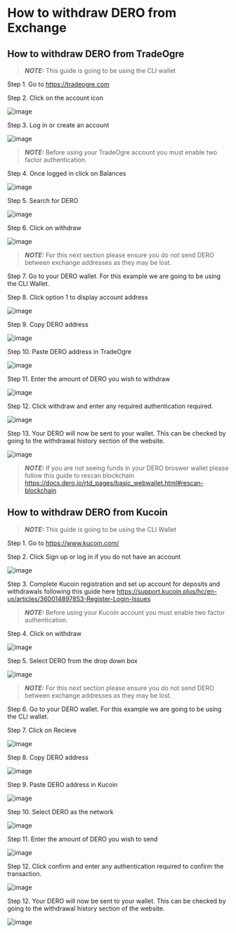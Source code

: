 How to withdraw DERO from Exchange
==================================

How to withdraw DERO from TradeOgre
-----------------------------------

> ***NOTE:*** This guide is going to be using the CLI wallet

Step 1. Go to https://tradeogre.com

Step 2. Click on the account icon

![image](/assets/howtowithdraw/btcto1.PNG)

Step 3. Log in or create an account

![image](/assets/howtowithdraw/btcto2.PNG)

> ***NOTE:*** Before using your TradeOgre account you must enable two factor authentication.

Step 4. Once logged in click on Balances

![image](/assets/howtowithdraw/btcto3.PNG)

Step 5. Search for DERO

![image](/assets/howtowithdraw/depoto1.PNG)

Step 6. Click on withdraw

![image](/assets/howtowithdraw/with1.PNG)

> ***NOTE:*** For this next section please ensure you do not send DERO between exchange addresses as they may be lost.

Step 7. Go to your DERO wallet. For this example we are going to be using the CLI Wallet.

Step 8. Click option 1 to display account address

![image](/assets/howtowithdraw/with2.PNG)

Step 9. Copy DERO address

![image](/assets/howtowithdraw/with3.PNG)

Step 10. Paste DERO address in TradeOgre

![image](/assets/howtowithdraw/with4.PNG)

Step 11. Enter the amount of DERO you wish to withdraw

![image](/assets/howtowithdraw/with5.PNG)

Step 12. Click withdraw and enter any required authentication required.

![image](/assets/howtowithdraw/with6.PNG)

Step 13. Your DERO will now be sent to your wallet. This can be checked by going to the withdrawal history section of the website.

![image](/assets/howtowithdraw/with7.PNG)

> ***NOTE:*** If you are not seeing funds in your DERO broswer wallet please follow this guide to rescan blockchain https://docs.dero.io/rtd_pages/basic_webwallet.html#rescan-blockchain

How to withdraw DERO from Kucoin
--------------------------------

> ***NOTE:*** This guide is going to be using the CLI Wallet

Step 1. Go to https://www.kucoin.com/

Step 2. Click Sign up or log in if you do not have an account

![image](/assets/howtowithdraw/kucoin1.PNG)

Step 3. Complete Kucoin registration and set up account for deposits and withdrawals following this guide here https://support.kucoin.plus/hc/en-us/articles/360014897853-Register-Login-Issues

> ***NOTE:*** Before using your Kucoin account you must enable two factor authentication.

Step 4. Click on withdraw

![image](/assets/howtowithdraw/with8.PNG)

Step 5. Select DERO from the drop down box

![image](/assets/howtowithdraw/with9.PNG)

> ***NOTE:*** For this next section please ensure you do not send DERO between exchange addresses as they may be lost.

Step 6. Go to your DERO wallet. For this example we are going to be using the CLI wallet.

Step 7. Click on Recieve

![image](/assets/howtowithdraw/with2.PNG)

Step 8. Copy DERO address

![image](/assets/howtowithdraw/with3.PNG)

Step 9. Paste DERO address in Kucoin

![image](/assets/howtowithdraw/with10.PNG)

Step 10. Select DERO as the network

![image](/assets/howtowithdraw/with11.PNG)

Step 11. Enter the amount of DERO you wish to send

![image](/assets/howtowithdraw/with12.PNG)

Step 12. Click confirm and enter any authentication required to confirm the transaction.

![image](/assets/howtowithdraw/with13.PNG)

Step 12. Your DERO will now be sent to your wallet. This can be checked by going to the withdrawal history section of the website.

![image](/assets/howtowithdraw/with14.PNG)
